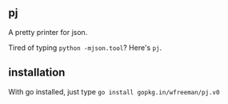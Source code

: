 ## pj
A pretty printer for json.

Tired of typing `python -mjson.tool`? Here's `pj`.

## installation

With go installed, just type `go install gopkg.in/wfreeman/pj.v0`

